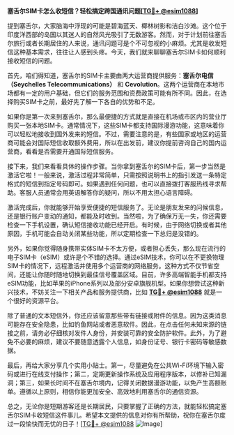 **塞舌尔SIM卡怎么收短信？轻松搞定跨国通讯问题[[TG💪+ @esim1088](https://t.me/s/esim1088)]**

提到塞舌尔，大家脑海中浮现的可能是碧海蓝天、椰林树影和洁白沙滩。这个位于印度洋西部的岛国以其迷人的自然风光吸引了无数游客。然而，对于计划前往塞舌尔旅行或者长期居住的人来说，通讯问题可是个不可忽视的小麻烦。尤其是收发短信这种基本需求，往往让人感到头疼。今天，我们就来聊聊塞舌尔SIM卡如何顺利接收短信的问题。

首先，咱们得知道，塞舌尔的SIM卡主要由两大运营商提供服务：**塞舌尔电信（Seychelles Telecommunications）** 和 **Cevolution**。这两个运营商在本地市场都有一定的用户基础，但它们的服务范围和资费政策可能有所不同。因此，在选择购买SIM卡之前，最好先了解一下各自的优势和不足。

如果你是第一次来到塞舌尔，那么最便捷的方式就是直接在机场或市区内的营业厅购买一张本地SIM卡。通常情况下，这些SIM卡都支持国际漫游功能，这意味着你可以轻松地接收到国外发来的短信。不过，需要注意的是，有些国家或地区的运营商可能会对国际短信收取额外费用，所以在出发前，建议你提前咨询自己的国内运营商，看看是否需要开通国际短信服务。

接下来，我们来看看具体的操作步骤。当你拿到塞舌尔的SIM卡后，第一步当然是激活它啦！一般来说，激活过程非常简单，只需按照说明书上的指引发送一条特定格式的短信到指定号码即可。如果遇到任何问题，也可以直接拨打客服热线寻求帮助。客服人员通常会用英语解答你的疑问，所以不用太担心语言障碍。

激活完成后，你就能够开始享受便捷的短信服务了。无论是朋友发来的问候信息，还是银行账户变动的通知，都能及时收到。当然啦，为了确保万无一失，你还需要检查一下手机设置，确认短信接收功能已经开启。有时候，由于网络切换或者其他原因，手机可能会自动关闭某些功能，所以定期检查一下总归是没错的。

另外，如果你觉得随身携带实体SIM卡不太方便，或者担心丢失，那么现在流行的电子SIM卡（eSIM）或许是个不错的选择。通过eSIM技术，你可以在不更换物理SIM卡的情况下，远程激活并使用多个运营商的网络服务。这种方式不仅节省空间，还能让你随时随地切换到最佳信号覆盖区域。目前，许多高端智能手机都支持eSIM功能，比如苹果的iPhone系列以及部分安卓旗舰机型。如果你想尝试这种新兴技术，不妨关注一下相关产品和服务提供商，比如 **[TG💪+ @esim1088](https://t.me/s/esim1088)** 就是一个很好的资源平台。

除了普通的文本短信外，你还应该留意那些带有链接或附件的信息。因为这类消息可能存在安全隐患，比如钓鱼网站或者恶意软件。因此，在点击任何未知来源的链接之前，请务必仔细核对发件人身份，并安装可靠的安全防护软件。此外，为了避免不必要的麻烦，建议不要随意透露个人信息，如身份证号、银行卡密码等敏感数据。

最后，再给大家分享几个实用小贴士。第一，尽量避免在公共Wi-Fi环境下输入密码或进行在线支付操作；第二，定期更新操作系统及应用程序版本，以修补已知漏洞；第三，如果长时间不在塞舌尔境内，记得关闭数据漫游功能，以免产生高额账单。遵循以上原则，相信你能更加安全、高效地利用塞舌尔的通信资源。

总之，无论你是短期游客还是长期居民，只要掌握了正确的方法，就能轻松搞定塞舌尔SIM卡收短信这件事儿。希望本文提供的信息对你有所帮助，祝你在塞舌尔度过一段愉快而无忧的日子！[[TG💪+ @esim1088](https://t.me/s/esim1088) ![Image](https://i.postimg.cc/4NQfJmqS/Snipaste-2025-05-13-00-14-12.png)]